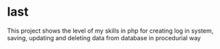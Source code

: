 # last
This project shows the level of my skills in php for creating log in system, saving, updating and deleting data from database in procedurial way
